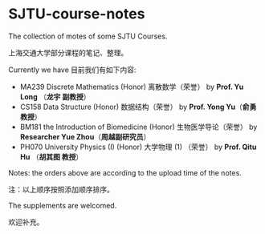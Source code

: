 # SJTU-course-notes
The collection of motes of some SJTU Courses.

上海交通大学部分课程的笔记、整理。

Currently we have 目前我们有如下内容:

- MA239 Discrete Mathematics (Honor) 离散数学（荣誉） by   **Prof. Yu Long** （**龙宇 副教授**）
- CS158 Data Structure (Honor) 数据结构（荣誉） by **Prof. Yong Yu**（**俞勇 教授**）
- BM181 the Introduction of Biomedicine (Honor) 生物医学导论（荣誉） by **Researcher Yue Zhou**（**周越副研究员**）
- PH070 University Physics (I) (Honor) 大学物理 (1) （荣誉） by **Prof. Qitu Hu** （**胡其图 教授**）



Notes: the orders above are according to the upload time of the notes.

注：以上顺序按照添加顺序排序。



The supplements are welcomed.

欢迎补充。